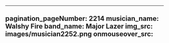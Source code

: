 ------
pagination_pageNumber: 2214
musician_name: Walshy Fire
band_name: Major Lazer
img_src: images/musician2252.png
onmouseover_src: 
------